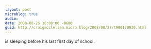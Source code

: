 ```yaml
---
layout: post
microblog: true
audio: 
date: 2008-08-26 18:00:00 -0600
guid: http://craigmcclellan.micro.blog/2008/08/27/t900170930.html
---
```

is sleeping before his last first day of school.
